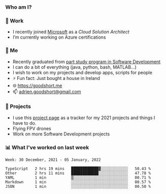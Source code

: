 ### Who am I?

<!--
**goodshort/goodshort** is a ✨ _special_ ✨ repository because its `README.md` (this file) appears on your GitHub profile.
-->
### 💼 Work
- I recently joined [Microsoft](https://www.microsoft.com/) as a _Cloud Solution Architect_
- I’m currently working on Azure certifications

### 🌱 Me
- Recently graduated from [part study program in Software Development](https://www.goodshort.me/who-am-i/studies#higher-diploma-in-software-development)
- I can do a bit of everything (java, python, bash, MATLAB...)
- I wish to work on my projects and develop apps, scripts for people
- ⚡ Fun fact: Just bought a house in Ireland
- 🌐 https://goodshort.me
- 📫 adrien.goodshort@gmail.com

### 🚧 Projects

- I use this [project page](https://github.com/users/goodshort/projects/2) as a tracker for my 2021 projects and things I have to do.
- Flying FPV drones
- Work on more Software Development projects

### 📊 What I've worked on last week

<!--START_SECTION:waka-->
```text
Week: 30 December, 2021 - 05 January, 2022

TypeScript   2 hrs 19 mins   ████████████▓░░░░░░░░░░░░   50.43 % 
Other        2 hrs 11 mins   ████████████░░░░░░░░░░░░░   47.78 % 
YAML         1 min           ▒░░░░░░░░░░░░░░░░░░░░░░░░   00.71 % 
Markdown     1 min           ░░░░░░░░░░░░░░░░░░░░░░░░░   00.57 % 
JSON         1 min           ░░░░░░░░░░░░░░░░░░░░░░░░░   00.50 % 
```
<!--END_SECTION:waka-->
